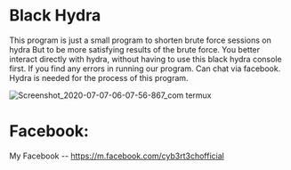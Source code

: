 # Black Hydra
This program is just a small program to shorten brute force sessions on hydra 
But to be more satisfying results of the brute force. You better interact directly with hydra,
without having to use this black hydra console first.
If you find any errors in running our program. Can chat via facebook.
Hydra is needed for the process of this program.

![Screenshot_2020-07-07-06-07-56-867_com termux](https://user-images.githubusercontent.com/60990704/86676495-4bb32080-c018-11ea-9fe2-2a198e6c3f05.jpg)



# Facebook:
My Facebook -- https://m.facebook.com/cyb3rt3chofficial
